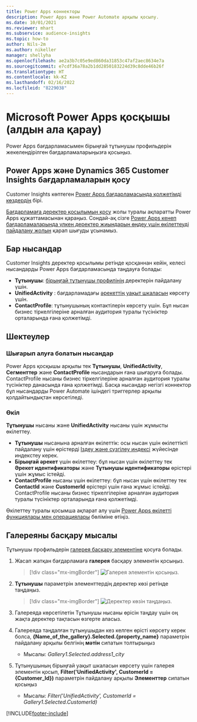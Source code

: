```yaml
---
title: Power Apps коннекторы
description: Power Apps және Power Automate арқылы қосылу.
ms.date: 10/01/2021
ms.reviewer: mhart
ms.subservice: audience-insights
ms.topic: how-to
author: Nils-2m
ms.author: nikeller
manager: shellyha
ms.openlocfilehash: ae2a3b7c05e9ed860da31853c47af2aec8634e7a
ms.sourcegitcommit: e7cdf36a78a2b1dd2850183224d39c8dde46b26f
ms.translationtype: HT
ms.contentlocale: kk-KZ
ms.lasthandoff: 02/16/2022
ms.locfileid: "8229038"
---
```

# <a name="microsoft-power-apps-connector-preview"></a>Microsoft Power Apps қосқышы (алдын ала қарау)

Power Apps бағдарламасымен бірыңғай тұтынушы профильдерін жекелендірілген бағдарламаларыңызға қосыңыз.

## <a name="connect-power-apps-and-dynamics-365-customer-insights"></a>Power Apps және Dynamics 365 Customer Insights бағдарламаларын қосу

Customer Insights көптеген [Power Apps бағдарламасында қолжетімді көздердің](/powerapps/maker/canvas-apps/working-with-data-sources) бірі.

[Бағдарламаға деректер қосылымын қосу](/powerapps/maker/canvas-apps/add-data-connection) жолы туралы ақпаратты Power Apps құжаттамасынан қараңыз. Сондай-ақ сізге [Power Apps кенеп бағдарламаларында үлкен деректер жиындарын өңдеу үшін өкілеттеуді пайдалану жолын](/powerapps/maker/canvas-apps/delegation-overview) қарап шығуды ұсынамыз.

## <a name="available-entities"></a>Бар нысандар

Customer Insights деректер қосылымы ретінде қосқаннан кейін, келесі нысандарды Power Apps бағдарламасында таңдауға болады:

- **Тұтынушы**: [бірыңғай тұтынушы профилінің](customer-profiles.md) деректерін пайдалану үшін.
- **UnifiedActivity** : бағдарламадағы [әрекеттің уақыт шкаласын](activities.md) көрсету үшін.
- **ContactProfile**: тұтынушының контактілерін көрсету үшін. Бұл нысан бизнес тіркелгілеріне арналған аудитория туралы түсініктер орталарында ғана қолжетімді.

## <a name="limitations"></a>Шектеулер

### <a name="retrievable-entities"></a>Шығарып алуға болатын нысандар

Power Apps қосқышы арқылы тек **Тұтынушы**, **UnifiedActivity**, **Сегменттер** және **ContactProfile** нысандарын ғана шығаруға болады. ContactProfile нысаны бизнес тіркелгілеріне арналған аудитория туралы түсініктер данасында ғана қолжетімді. Басқа нысандар негізгі коннектор бұл нысандарды Power Automate ішіндегі триггерлер арқылы қолдайтындықтан көрсетіледі.

### <a name="delegation"></a>Өкіл

**Тұтынушы** нысаны және **UnifiedActivity** нысаны үшін жұмысты өкілеттеу. 

- **Тұтынушы** нысанына арналған өкілеттік: осы нысан үшін өкілеттікті пайдалану үшін өрістерді [Іздеу және сүзгілеу индексі](search-filter-index.md) жүйесінде индекстеу керек.  
- **Бірыңғай әрекет** үшін өкілеттеу: бұл нысан үшін өкілеттеу тек **Әрекет идентификаторы** және **Тұтынушы идентификаторы** өрістері үшін жұмыс істейді.  
- **ContactProfile** нысаны үшін өкілеттеу: бұл нысан үшін өкілеттеу тек **ContactId** және **CustomerId** өрістері үшін ғана жұмыс істейді. ContactProfile нысаны бизнес тіркелгілеріне арналған аудитория туралы түсініктер орталарында ғана қолжетімді.

Өкілеттеу туралы қосымша ақпарат алу үшін [Power Apps өкілетті функциялары мен операциялары](/powerapps/maker/canvas-apps/delegation-overview) бөліміне өтіңіз. 

## <a name="example-gallery-control"></a>Галереяны басқару мысалы

Тұтынушы профильдерін [галерея басқару элементіне](/powerapps/maker/canvas-apps/add-gallery) қосуға болады.

1. Жасап жатқан бағдарламаға **галерея** басқару элементін қосыңыз.

    > [!div class="mx-imgBorder"]
    > ![Галерея элементін қосыңыз.](media/connector-powerapps9.png "Галерея элементін қосыңыз.")

2. **Тұтынушы** параметрін элементтердің деректер көзі ретінде таңдаңыз.

    > [!div class="mx-imgBorder"]
    > ![Деректер көзін таңдаңыз.](media/choose-datasource-powerapps.png "Деректер көзін таңдаңыз.")

3. Галереяда көрсетілетін Тұтынушы нысаны өрісін таңдау үшін оң жақта деректер тақтасын өзгерте аласыз.

4. Галереяда таңдалған тұтынушыдан кез келген өрісті көрсету керек болса, **{Name_of_the_gallery}.Selected.{property_name}** параметрін пайдалану арқылы белгінің **мәтін** сипатын толтырыңыз  
    - Мысалы: _Gallery1.Selected.address1_city_

5. Тұтынушының бірыңғай уақыт шкаласын көрсету үшін галерея элементін қосып, **Filter('UnifiedActivity', CustomerId = {Customer_Id})** параметрін пайдалану арқылы **Элементтер** сипатын қосыңыз  
    - Мысалы: _Filter('UnifiedActivity', CustomerId = Gallery1.Selected.CustomerId)_


[!INCLUDE[footer-include](../includes/footer-banner.md)]
